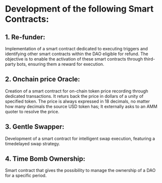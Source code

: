 # Development of the following Smart Contracts:

## 1. Re-funder:
Implementation of a smart contract dedicated to executing triggers and identifying other smart contracts within the DAO eligible for refund. The objective is to enable the activation of these smart contracts through third-party bots, ensuring them a reward for execution.

## 2. Onchain price Oracle:
Creation of a smart contract for on-chain token price recording through dedicated transactions.
It returs back the price in dollars of a unity of specified token.
The price is always expressed in 18 decimals, no matter how many decimals the source USD token has;
It externally asks to an AMM quoter to resolve the price.

## 3. Gentle Swapper:
Development of a smart contract for intelligent swap execution, featuring a timedelayed swap strategy.

## 4. Time Bomb Ownership:
Smart contract that gives the possibility to manage the ownership of a DAO for a specific period.